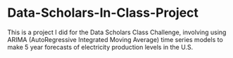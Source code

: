 # Data-Scholars-In-Class-Project 
This is a project I did for the Data Scholars Class Challenge, involving using ARIMA (AutoRegressive Integrated Moving Average) time series models to make 5 year forecasts of electricity production levels in the U.S.
